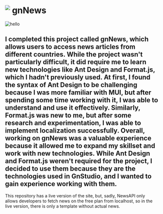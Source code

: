 #  <img align=top src="https://res.cloudinary.com/dm3ikbt0t/image/upload/v1679999575/favicon-3_mmn7sc.png"/> gnNews

<img src="https://media.giphy.com/media/SuZY20qLNE3Hq/giphy.gif" alt="hello"/>

I completed this project called gnNews, which allows users to access news articles from different countries. While the project wasn't particularly difficult, it did require me to learn new technologies like Ant Design and Format.js, which I hadn't previously used. At first, I found the syntax of Ant Design to be challenging because I was more familiar with MUI, but after spending some time working with it, I was able to understand and use it effectively. Similarly, Format.js was new to me, but after some research and experimentation, I was able to implement localization successfully. Overall, working on gnNews was a valuable experience because it allowed me to expand my skillset and work with new technologies. While Ant Design and Format.js weren't required for the project, I decided to use them because they are the technologies used in GnStudio, and I wanted to gain experience working with them.
---
This repository has a live version of the site, but, sadly, NewsAPI only allows developers to fetch news on the free plan from localhost, so in the live version, there is only a template without actual news.


